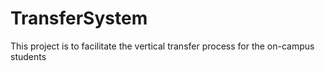 # TransferSystem
This project is to facilitate the vertical transfer process for the on-campus students
